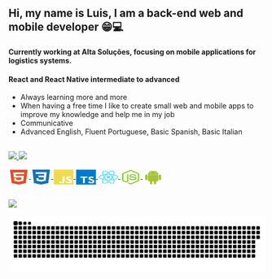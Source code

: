 ## Hi, my name is Luis, I am a back-end web and mobile developer 😁💻
#### Currently working at Alta Soluções, focusing on mobile applications for logistics systems.
#### React and React Native intermediate to advanced
- Always learning more and more
- When having a free time I like to create small web and mobile apps to improve my knowledge and help me in my job
- Communicative
- Advanced English, Fluent Portuguese, Basic Spanish, Basic Italian


##

 <div>
  <a href="https://github.com/luiys">
  <img height="180em" src="https://github-readme-stats.vercel.app/api?username=luiys&show_icons=true&theme=synthwave&include_all_commits=true&count_private=true"/>
  <img height="180em" src="https://github-readme-stats.vercel.app/api/top-langs/?username=luiys&layout=compact&langs_count=7&theme=synthwave"/>
</div>
  
  <div style="display: inline_block"><br>
    <img align="center" alt="LG-HTML" height="30" width="40" src="https://raw.githubusercontent.com/devicons/devicon/master/icons/html5/html5-plain.svg">
    <img align="center" alt="LG-CSS" height="30" width="40" src="https://raw.githubusercontent.com/devicons/devicon/master/icons/css3/css3-plain.svg">
    <img align="center" alt="LG-Js" height="30" width="40" src="https://raw.githubusercontent.com/devicons/devicon/master/icons/javascript/javascript-plain.svg">
    <img align="center" alt="LG-Ts" height="30" width="40" src="https://raw.githubusercontent.com/devicons/devicon/master/icons/typescript/typescript-plain.svg">
    <img align="center" alt="LG-React" height="30" width="40" src="https://raw.githubusercontent.com/devicons/devicon/master/icons/react/react-original.svg">
    <img align="center" alt="LG-Node" height="30" width="40" src="https://raw.githubusercontent.com/devicons/devicon/master/icons/nodejs/nodejs-plain.svg">
    <img align="center" alt="LG-Android" height="30" width="40" src="https://raw.githubusercontent.com/devicons/devicon/master/icons/android/android-plain.svg">
  </div>
  
  ##
 
  <div>
    <a href = "mailto:luis.feitoza@altasolucoes.com.br"><img src="https://img.shields.io/badge/-Gmail-%23333?style=for-the-badge&logo=gmail&logoColor=red" target="_blank"></a>
    
   ![Snake animation](https://github.com/luiys/luiys/blob/output/github-contribution-grid-snake.svg)
   
  </div>
   
